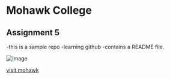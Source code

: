 # Mohawk College
## Assignment 5

-this is a sample repo
-learning github
-contains a README file.

![image](https://www.google.com/imgres?q=mohawkcollege.ca&imgurl=https%3A%2F%2Fwww.mohawkcollege.ca%2Fsites%2Fdefault%2Ffiles%2Fcssic%2Ffennell-campus-880X370.jpg&imgrefurl=https%3A%2F%2Fwww.mohawkcollege.ca%2Fcollege-student-success-innovation-centre&docid=Lk-yEQyXVsrHAM&tbnid=xq3kqaNeJHWkLM&vet=12ahUKEwiv7NCy49iLAxVsg4kEHaGTBwgQM3oECEgQAA..i&w=880&h=370&hcb=2&ved=2ahUKEwiv7NCy49iLAxVsg4kEHaGTBwgQM3oECEgQAA)

[visit mohawk](https://www.google.com/url?sa=t&source=web&rct=j&opi=89978449&url=https://www.mohawkcollege.ca/&ved=2ahUKEwiTpcnC49iLAxUtrYkEHWpOCLQQFnoECAoQAQ&usg=AOvVaw1yq-wQN7azKsMBEOL371La)
